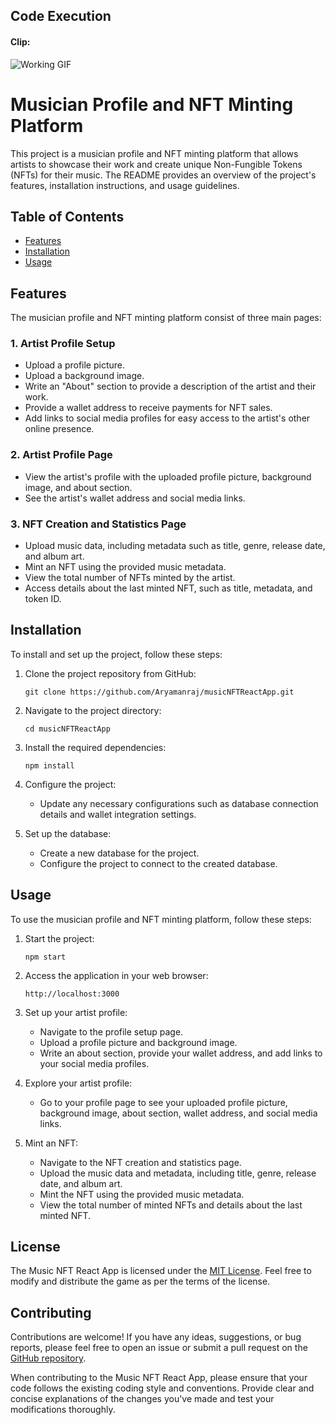 ## Code Execution
#### Clip:
![Working GIF](https://github.com/Aryamanraj/musicNFTReactApp/blob/master/Working_clip.gif)

# Musician Profile and NFT Minting Platform

This project is a musician profile and NFT minting platform that allows artists to showcase their work and create unique Non-Fungible Tokens (NFTs) for their music. The README provides an overview of the project's features, installation instructions, and usage guidelines.

## Table of Contents
- [Features](#features)
- [Installation](#installation)
- [Usage](#usage)

## Features
The musician profile and NFT minting platform consist of three main pages:

### 1. Artist Profile Setup
- Upload a profile picture.
- Upload a background image.
- Write an "About" section to provide a description of the artist and their work.
- Provide a wallet address to receive payments for NFT sales.
- Add links to social media profiles for easy access to the artist's other online presence.

### 2. Artist Profile Page
- View the artist's profile with the uploaded profile picture, background image, and about section.
- See the artist's wallet address and social media links.

### 3. NFT Creation and Statistics Page
- Upload music data, including metadata such as title, genre, release date, and album art.
- Mint an NFT using the provided music metadata.
- View the total number of NFTs minted by the artist.
- Access details about the last minted NFT, such as title, metadata, and token ID.

## Installation
To install and set up the project, follow these steps:

1. Clone the project repository from GitHub:
   ```shell
   git clone https://github.com/Aryamanraj/musicNFTReactApp.git
   ```

2. Navigate to the project directory:
   ```shell
   cd musicNFTReactApp
   ```

3. Install the required dependencies:
   ```shell
   npm install
   ```

4. Configure the project:
   - Update any necessary configurations such as database connection details and wallet integration settings.

5. Set up the database:
   - Create a new database for the project.
   - Configure the project to connect to the created database.

## Usage
To use the musician profile and NFT minting platform, follow these steps:

1. Start the project:
   ```shell
   npm start
   ```

2. Access the application in your web browser:
   ```
   http://localhost:3000
   ```

3. Set up your artist profile:
   - Navigate to the profile setup page.
   - Upload a profile picture and background image.
   - Write an about section, provide your wallet address, and add links to your social media profiles.

4. Explore your artist profile:
   - Go to your profile page to see your uploaded profile picture, background image, about section, wallet address, and social media links.

5. Mint an NFT:
   - Navigate to the NFT creation and statistics page.
   - Upload the music data and metadata, including title, genre, release date, and album art.
   - Mint the NFT using the provided music metadata.
   - View the total number of minted NFTs and details about the last minted NFT.

## License

The Music NFT React App is licensed under the [MIT License](LICENSE). Feel free to modify and distribute the game as per the terms of the license.

## Contributing

Contributions are welcome! If you have any ideas, suggestions, or bug reports, please feel free to open an issue or submit a pull request on the [GitHub repository](https://github.com/Aryamanraj/musicNFTReactApp).

When contributing to the Music NFT React App, please ensure that your code follows the existing coding style and conventions. Provide clear and concise explanations of the changes you've made and test your modifications thoroughly.
